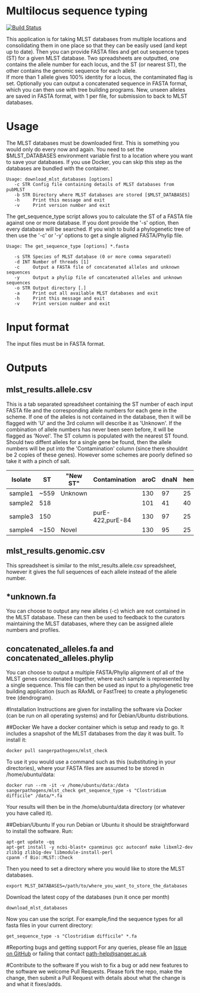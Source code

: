 # Multilocus sequence typing 

[![Build Status](https://travis-ci.org/sanger-pathogens/mlst_check.svg?branch=master)](https://travis-ci.org/sanger-pathogens/mlst_check)

This application is for taking MLST databases from multiple locations and consolidating them in one place so that they can be easily used (and kept up to date).
Then you can provide FASTA files and get out sequence types (ST) for a given MLST database.
Two spreadsheets are outputted, one contains the allele number for each locus, and the ST (or nearest ST), the other contains the genomic sequence for each allele.  
If more than 1 allele gives 100% identity for a locus, the contaminated flag is set.
Optionally you can output a concatenated sequence in FASTA format, which you can then use with tree building programs.
New, unseen alleles are saved in FASTA format, with 1 per file, for submission to back to MLST databases.

# Usage
The MLST databases must be downloaded first. This is something you would only do every now and again. You need to set the $MLST_DATABASES environment variable first to a location where you want to save your databases. If you use Docker, you can skip this step as the databases are bundled with the container.
```
Usage: download_mlst_databases [options]
   -c STR Config file containing details of MLST databases from pubMLST
   -b STR Directory where MLST databases are stored [$MLST_DATABASES]
   -h     Print this message and exit
   -v     Print version number and exit
```

The get_sequence_type script allows you to calculate the ST of a FASTA file against one or more database. If you dont provide the '-s' option, then every database will be searched.  If you wish to build a phylogenetic tree of then use the '-c' or '-y' options to get a single aligned FASTA/Phylip file.
```
Usage: The get_sequence_type [options] *.fasta

   -s STR Species of MLST database (0 or more comma separated)
   -d INT Number of threads [1]
   -c     Output a FASTA file of concatenated alleles and unknown sequences 
   -y     Output a phylip file of concatenated alleles and unknown sequences
   -o STR Output directory [.]
   -a     Print out all available MLST databases and exit
   -h     Print this message and exit
   -v     Print version number and exit
```

# Input format
The input files must be in FASTA format.

# Outputs

## mlst_results.allele.csv
This is a tab separated spreadsheet containing the ST number of each input FASTA file and the corresponding allele numbers for each gene in the scheme. If one of the alleles is not contained in the database, then it will be flagged with 'U' and the 3rd column will describe it as 'Unknown'. If the combination of allele numbers has never been seen before, it will be flagged as 'Novel'. The ST column is populated with the nearest ST found. Should two diffent alleles for a single gene be found, then the allele numbers will be put into the 'Contamination' column (since there shouldnt be 2 copies of these genes). However some schemes are poorly defined so take it with a pinch of salt.

Isolate | ST  |"New ST" |Contamination     | aroC | dnaN | hemD | hisD | purE | sucA | thrA
------- | --- | --------|------------------|------|------|------|------|------|------|-----
sample1 | ~559| Unknown |                  | 130  | 97   | 25   | 125  | U    | 9    | 101
sample2 | 518 |         |                  | 101  | 41   | 40   | 184  | 76   | 90   | 3
sample3 | 150 |         | purE-422,purE-84 | 130  | 97   | 25   | 125  | 422  | 9    | 101
sample4 | ~150| Novel   |                  | 130  | 95   | 25   | 125  | 422  | 9    | 101

## mlst_results.genomic.csv
This spreadsheet is similar to the mlst_results.allele.csv spreadsheet, however it gives the full sequences of each allele instead of the allele number.

## *unknown.fa
You can choose to output any new alleles (-c) which are not contained in the MLST database. These can then be used to feedback to the curators maintaining the MLST databases, where they can be assigned allele numbers and profiles.

## concatenated_alleles.fa and concatenated_alleles.phylip
You can choose to output a multiple FASTA/Phylip alignment of all of the MLST genes concatenated together, where each sample is represented by a single sequence. This file can then be used as input to a phylogenetic tree building application (such as RAxML or FastTree) to create a phylogenetic tree (dendrogram).


#Installation
Instructions are given for installing the software via Docker (can be run on all operating systems) and for Debian/Ubuntu distributions.

##Docker
We have a docker container which is setup and ready to go. It includes a snapshot of the MLST databases from the day it was built.  To install it:

```
docker pull sangerpathogens/mlst_check
```

To use it you would use a command such as this (substituting in your directories), where your FASTA files are assumed to be stored in /home/ubuntu/data:
```
docker run --rm -it -v /home/ubuntu/data:/data sangerpathogens/mlst_check get_sequence_type -s "Clostridium difficile" /data/*.fa
```

Your results will then be in the /home/ubuntu/data directory (or whatever you have called it).


##Debian/Ubuntu
If you run Debian or Ubuntu it should be straightforward to install the software. Run:

```
apt-get update -qq
apt-get install -y ncbi-blast+ cpanminus gcc autoconf make libxml2-dev zlib1g zlib1g-dev libmodule-install-perl
cpanm -f Bio::MLST::Check
```

Then you need to set a directory where you would like to store the MLST databases.
```
export MLST_DATABASES=/path/to/where_you_want_to_store_the_databases
```

Download the latest copy of the databases (run it once per month)
```
download_mlst_databases
```
Now you can use the script. For example,find the sequence types for all fasta files in your current directory:
```
get_sequence_type -s "Clostridium difficile" *.fa
```

#Reporting bugs and getting support
For any queries, please file an [Issue on GitHub](https://github.com/sanger-pathogens/mlst_check/issues) or failing that contact path-help@sanger.ac.uk

#Contribute to the software
If you wish to fix a bug or add new features to the software we welcome Pull Requests. Please fork the repo, make the change, then submit a Pull Request with details about what the change is and what it fixes/adds.
